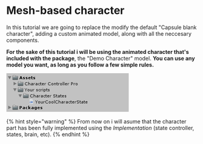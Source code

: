 # Mesh-based character

In this tutorial we are going to replace the modify the default "Capsule blank character", adding a custom animated model, along with all the neccesary components.

**For the sake of this tutorial i will be using the animated character that's included with the package**, the "Demo Character" model. **You can use any model you want, as long as you follow a few simple rules.**

![](../../../.gitbook/assets/imagen%20%2821%29.png)

{% hint style="warning" %}
From now on i will asume that the character part has been fully implemented using the _Implementation_ \(state controller, states, brain, etc\).
{% endhint %}

